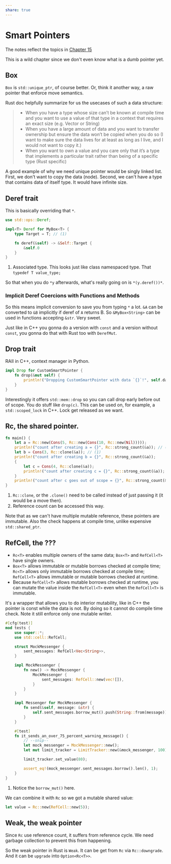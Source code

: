 ```yaml
---
share: true
---
```

# Smart Pointers

The notes reflect the topics in
[Chapter 15](https://doc.rust-lang.org/book/ch15-00-smart-pointers.html)

This is a wild chapter since we don't even know what is a dumb pointer yet.

## Box<T>

`Box` is `std::unique_ptr`, of course better. Or, think it another way, a raw
pointer that enforce move semantics.

Rust doc helpfully summarize for us the usecases of such a data structure:

> -   When you have a type whose size can’t be known at compile time and you
>     want to use a value of that type in a context that requires an exact size
>     (e.g. Vector or String)
> -   When you have a large amount of data and you want to transfer ownership
>     but ensure the data won’t be copied when you do so (I want to make sure
>     the data lives for at least as long as I live, and I would not want to
>     copy it.)
> -   When you want to own a value and you care only that it’s a type that
>     implements a particular trait rather than being of a specific type (Rust
>     specific)

A good example of why we need unique pointer would be singly linked list. First,
we don't want to copy the data (node). Second, we can't have a type that
contains data of itself type. It would have infinite size.

## Deref trait

This is basically overriding that `*`.

```rust
use std::ops::Deref;

impl<T> Deref for MyBox<T> {
    type Target = T; // (1)

    fn deref(&self) -> &Self::Target {
        &self.0
    }
}

```

1. Associated type. This looks just like class namespaced type. That
   `typedef T value_type;`

So that when you do `*y` afterwards, what's really going on is `*(y.deref())*`.

### Implicit Deref Coercions with Functions and Methods

So this means implicit conversion to save you from typing `*` a lot. `&A` can be
converted to `&B` implicitly if deref of `A` returns B. So `&MyBox<String>` can
be used in functions accepting `&str`. Very sweet.

Just like in C++ you gonna do a version with `const` and a version without
`const`, you gonna do that with Rust too with `DerefMut`.

## Drop trait

RAII in C++, context manager in Python.

```rust
impl Drop for CustomSmartPointer {
    fn drop(&mut self) {
        println!("Dropping CustomSmartPointer with data `{}`!", self.data);
    }
}
```

Interestingly it offers `std::mem::drop` so you can call drop early before out
of scope. You do stuff like `drop(c)`. This can be used on, for example, a
`std::scoped_lock` in C++. Lock get released as we want.

## Rc<T>, the shared pointer.

```rust
fn main() {
    let a = Rc::new(Cons(5, Rc::new(Cons(10, Rc::new(Nil)))));
    println!("count after creating a = {}", Rc::strong_count(&a)); // (2)
    let b = Cons(3, Rc::clone(&a)); // (1)
    println!("count after creating b = {}", Rc::strong_count(&a));
    {
        let c = Cons(4, Rc::clone(&a));
        println!("count after creating c = {}", Rc::strong_count(&a));
    }
    println!("count after c goes out of scope = {}", Rc::strong_count(&a));
}

```

1. `Rc::clone`, or the `.clone()` need to be called instead of just passing it
   (it would be a move then).
2. Reference count can be accessed this way.

Note that as we can't have multiple mutable reference, these pointers are
immutable. Also the check happens at compile time, unlike expensive
`std::shared_ptr`.

## RefCell<T>, the ???

-   `Rc<T>` enables multiple owners of the same data; `Box<T>` and `RefCell<T>`
    have single owners.
-   `Box<T>` allows immutable or mutable borrows checked at compile time;
    `Rc<T>` allows only immutable borrows checked at compile time; `RefCell<T>`
    allows immutable or mutable borrows checked at runtime.
-   Because `RefCell<T>` allows mutable borrows checked at runtime, you can
    mutate the value inside the `RefCell<T>` even when the `RefCell<T>` is
    immutable.

It's a wrapper that allows you to do interior mutability, like in C++ the
pointer is const while the data is not. By doing so it cannot do compile time
check. Note it still enforce only one mutable writer.

```rust
#[cfg(test)]
mod tests {
    use super::*;
    use std::cell::RefCell;

    struct MockMessenger {
        sent_messages: RefCell<Vec<String>>,
    }

    impl MockMessenger {
        fn new() -> MockMessenger {
            MockMessenger {
                sent_messages: RefCell::new(vec![]),
            }
        }
    }

    impl Messenger for MockMessenger {
        fn send(&self, message: &str) {
            self.sent_messages.borrow_mut().push(String::from(message)); // (1)
        }
    }

    #[test]
    fn it_sends_an_over_75_percent_warning_message() {
        // --snip--
        let mock_messenger = MockMessenger::new();
        let mut limit_tracker = LimitTracker::new(&mock_messenger, 100);

        limit_tracker.set_value(80);

        assert_eq!(mock_messenger.sent_messages.borrow().len(), 1);
    }
}

```

1. Notice the `borrow_mut()` here.

We can combine it with `Rc` so we got a mutable shared value:

```rust
let value = Rc::new(RefCell::new(5));
```

## Weak<T>, the weak pointer

Since `Rc` use reference count, it suffers from reference cycle. We need garbage
collection to prevent this from happening.

So the weak pointer in Rust is `Weak`. It can be get from `Rc` via
`Rc::downgrade`. And it can be `upgrade` into `Option<Rc<T>>`.
